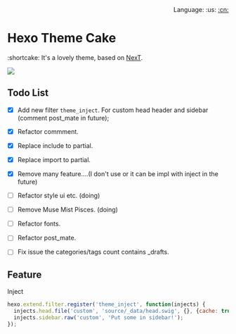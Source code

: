 <div align="right">Language: :us:
<a title="Chinese" href="docs/zh-CN/README.md">:cn:</a></div>

# Hexo Theme Cake

:shortcake: It's a lovely theme, based on [NexT](https://github.com/theme-next/hexo-theme-next).

<img src="https://img.shields.io/badge/hexo-%3E%3D%203.5.0-blue.svg">

## Todo List
- [x] Add new filter `theme_inject`. For custom head header and sidebar (comment post_mate in future);
- [x] Refactor commment.
- [x] Replace include to partial.
- [x] Replace import to partial.
- [x] Remove many feature....(I don't use or it can be impl with inject in the future)
- [ ] Refactor style ui etc. (doing)
- [ ] Remove Muse Mist Pisces. (doing)
- [ ] Refactor fonts.
- [ ] Refactor post_mate.
- [ ] Fix issue the categories/tags count contains _drafts.


## Feature

Inject
```js
hexo.extend.filter.register('theme_inject', function(injects) {
  injects.head.file('custom', 'source/_data/head.swig', {}, {cache: true});
  injects.sidebar.raw('custom', 'Put some in sidebar!');
});
```

